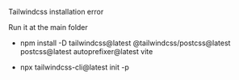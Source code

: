 Tailwindcss installation error

Run it at the main folder
- npm install -D tailwindcss@latest @tailwindcss/postcss@latest postcss@latest autoprefixer@latest vite

- npx tailwindcss-cli@latest init -p